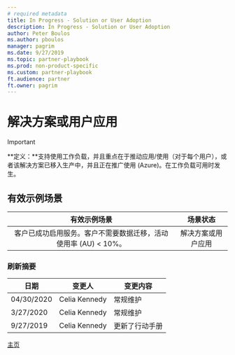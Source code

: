 ```yaml
---
# required metadata
title: In Progress - Solution or User Adoption
description: In Progress - Solution or User Adoption
author: Peter Boulos
ms.author: pboulos
manager: pagrim
ms.date: 9/27/2019
ms.topic: partner-playbook 
ms.prod: non-product-specific 
ms.custom: partner-playbook 
ft.audience: partner
ft.owner: pagrim
---
```


# 解决方案或用户应用

> [!IMPORTANT]
> **定义：**支持使用工作负载，并且重点在于推动应用/使用（对于每个用户），或者该解决方案已移入生产中，并且正在推广使用 (Azure)。在工作负载可用时发生。​

## 有效示例场景

| 有效示例场景| 场景状态|
| :--: | :--: |
| 客户已成功启用服务。客户不需要数据迁移，活动使用率 (AU) < 10%。| 解决方案或用户应用|

### 刷新摘要

|日期|变更人|变更内容|
|---------|---------------|----------------------------|
|04/30/2020| Celia Kennedy|  常规维护|
|3/27/2020| Celia Kennedy| 常规维护|
|9/27/2019| Celia Kennedy| 更新了行动手册|

[主页](http://partner-docs.microsoft.com)
